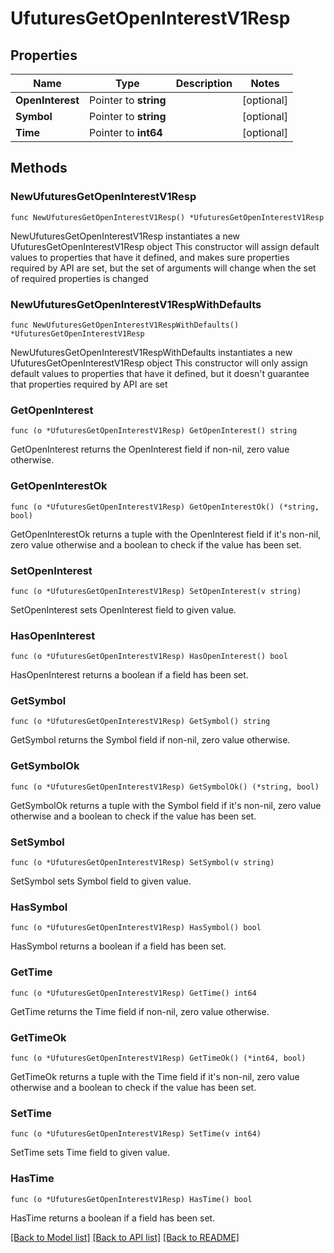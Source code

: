 # UfuturesGetOpenInterestV1Resp

## Properties

Name | Type | Description | Notes
------------ | ------------- | ------------- | -------------
**OpenInterest** | Pointer to **string** |  | [optional] 
**Symbol** | Pointer to **string** |  | [optional] 
**Time** | Pointer to **int64** |  | [optional] 

## Methods

### NewUfuturesGetOpenInterestV1Resp

`func NewUfuturesGetOpenInterestV1Resp() *UfuturesGetOpenInterestV1Resp`

NewUfuturesGetOpenInterestV1Resp instantiates a new UfuturesGetOpenInterestV1Resp object
This constructor will assign default values to properties that have it defined,
and makes sure properties required by API are set, but the set of arguments
will change when the set of required properties is changed

### NewUfuturesGetOpenInterestV1RespWithDefaults

`func NewUfuturesGetOpenInterestV1RespWithDefaults() *UfuturesGetOpenInterestV1Resp`

NewUfuturesGetOpenInterestV1RespWithDefaults instantiates a new UfuturesGetOpenInterestV1Resp object
This constructor will only assign default values to properties that have it defined,
but it doesn't guarantee that properties required by API are set

### GetOpenInterest

`func (o *UfuturesGetOpenInterestV1Resp) GetOpenInterest() string`

GetOpenInterest returns the OpenInterest field if non-nil, zero value otherwise.

### GetOpenInterestOk

`func (o *UfuturesGetOpenInterestV1Resp) GetOpenInterestOk() (*string, bool)`

GetOpenInterestOk returns a tuple with the OpenInterest field if it's non-nil, zero value otherwise
and a boolean to check if the value has been set.

### SetOpenInterest

`func (o *UfuturesGetOpenInterestV1Resp) SetOpenInterest(v string)`

SetOpenInterest sets OpenInterest field to given value.

### HasOpenInterest

`func (o *UfuturesGetOpenInterestV1Resp) HasOpenInterest() bool`

HasOpenInterest returns a boolean if a field has been set.

### GetSymbol

`func (o *UfuturesGetOpenInterestV1Resp) GetSymbol() string`

GetSymbol returns the Symbol field if non-nil, zero value otherwise.

### GetSymbolOk

`func (o *UfuturesGetOpenInterestV1Resp) GetSymbolOk() (*string, bool)`

GetSymbolOk returns a tuple with the Symbol field if it's non-nil, zero value otherwise
and a boolean to check if the value has been set.

### SetSymbol

`func (o *UfuturesGetOpenInterestV1Resp) SetSymbol(v string)`

SetSymbol sets Symbol field to given value.

### HasSymbol

`func (o *UfuturesGetOpenInterestV1Resp) HasSymbol() bool`

HasSymbol returns a boolean if a field has been set.

### GetTime

`func (o *UfuturesGetOpenInterestV1Resp) GetTime() int64`

GetTime returns the Time field if non-nil, zero value otherwise.

### GetTimeOk

`func (o *UfuturesGetOpenInterestV1Resp) GetTimeOk() (*int64, bool)`

GetTimeOk returns a tuple with the Time field if it's non-nil, zero value otherwise
and a boolean to check if the value has been set.

### SetTime

`func (o *UfuturesGetOpenInterestV1Resp) SetTime(v int64)`

SetTime sets Time field to given value.

### HasTime

`func (o *UfuturesGetOpenInterestV1Resp) HasTime() bool`

HasTime returns a boolean if a field has been set.


[[Back to Model list]](../README.md#documentation-for-models) [[Back to API list]](../README.md#documentation-for-api-endpoints) [[Back to README]](../README.md)


